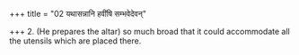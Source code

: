 +++
title = "02 यथासन्नानि हवींषि सम्भवेदेवन्"

+++
2. (He prepares the altar) so much broad that it could accommodate all the utensils which are placed there.  
